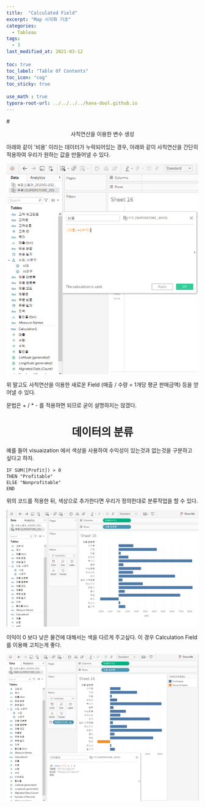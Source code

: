 ```yaml
---
title:  "Calculated Field"
excerpt: "Map 시각화 기초"
categories:
  - Tableau
tags:
  - 3
last_modified_at: 2021-03-12

toc: true
toc_label: "Table Of Contents"
toc_icon: "cog"
toc_sticky: true

use_math : true
typora-root-url: ../../../../hana-dool.github.io
---
```


#<center> 사칙연산을 이용한 변수 생성</center>

아래와 같이 '비용' 이라는 데이터가 누락되어있는 경우, 아래와 같이 사칙연산을 간단히 적용하여 우리가 원하는 값을 만들어낼 수 있다. 

![png](/assets/images/Tableau/20_1.PNG)

위 말고도 사칙연산을 이용한 새로운 Field (매출 / 수량 = 1개당 평균 판매금액) 등을 얻어낼 수 있다. 

문법은 + / * - 를 적용하면 되므로 굳이 설명하지는 않겠다.



# <center>데이터의 분류</center>

예를 들어 visuaization 에서 색상을 사용하여 수익성이 있는것과 없는것을 구분하고 싶다고 하자. 

```
IF SUM([Profit]) > 0
THEN "Profitable"
ELSE "Nonprofitable"
END
```

위의 코드를 적용한 뒤, 색상으로 추가한다면 우리가 정의한대로 분류작업을 할 수 있다. 

![png](/assets/images/Tableau/20_3.PNG)

이익이 0 보다 낮은 물건에 대해서는 색을 다르게 주고싶다. 이 경우 Calculation Field 를 이용해 고치는게 좋다.

![png](/assets/images/Tableau/20_2.PNG)

